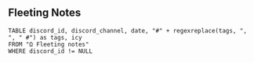 ## Fleeting Notes
```dataview
TABLE discord_id, discord_channel, date, "#" + regexreplace(tags, ", ", " #") as tags, icy
FROM "Ω Fleeting notes"
WHERE discord_id != NULL
```
